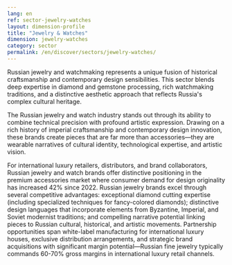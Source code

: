 ```yaml
---
lang: en
ref: sector-jewelry-watches
layout: dimension-profile
title: "Jewelry & Watches"
dimension: jewelry-watches
category: sector
permalink: /en/discover/sectors/jewelry-watches/
---
```


Russian jewelry and watchmaking represents a unique fusion of historical craftsmanship and contemporary design sensibilities. This sector blends deep expertise in diamond and gemstone processing, rich watchmaking traditions, and a distinctive aesthetic approach that reflects Russia's complex cultural heritage.

The Russian jewelry and watch industry stands out through its ability to combine technical precision with profound artistic expression. Drawing on a rich history of imperial craftsmanship and contemporary design innovation, these brands create pieces that are far more than accessories—they are wearable narratives of cultural identity, technological expertise, and artistic vision.

For international luxury retailers, distributors, and brand collaborators, Russian jewelry and watch brands offer distinctive positioning in the premium accessories market where consumer demand for design originality has increased 42% since 2022. Russian jewelry brands excel through several competitive advantages: exceptional diamond cutting expertise (including specialized techniques for fancy-colored diamonds); distinctive design languages that incorporate elements from Byzantine, Imperial, and Soviet modernist traditions; and compelling narrative potential linking pieces to Russian cultural, historical, and artistic movements. Partnership opportunities span white-label manufacturing for international luxury houses, exclusive distribution arrangements, and strategic brand acquisitions with significant margin potential—Russian fine jewelry typically commands 60-70% gross margins in international luxury retail channels.
